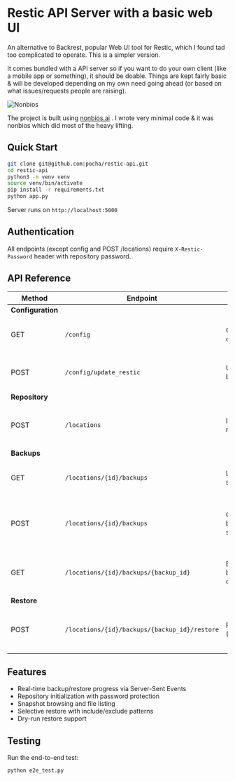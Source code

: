 # Restic API Server with a basic web UI 

An alternative to Backrest, popular Web UI tool for Restic, which I found tad too complicated to operate. This is a simpler version. 

It comes bundled with a API server so if you want to do your own client (like a mobile app or something), it should be doable. Things are kept fairly basic & will be developed depending on my own need going ahead (or based on what issues/requests people are raising). 

![Nonbios](https://encrypted-tbn0.gstatic.com/images?q=tbn:ANd9GcQRqlsOSv4d0NPxb9v8942a_7BdWRcYWKpwMw&s)

The project is built using [nonbios.ai](https://nonbios.ai) . I wrote very minimal code & it was nonbios which did most of the heavy lifting. 

## Quick Start

```bash
git clone git@github.com:pocha/restic-api.git
cd restic-api
python3 -m venv venv
source venv/bin/activate
pip install -r requirements.txt
python app.py
```

Server runs on `http://localhost:5000`

## Authentication

All endpoints (except config and POST /locations) require `X-Restic-Password` header with repository password.

## API Reference

| Method | Endpoint | Description | (optional) Params | Response |
|--------|----------|-------------|-------------------|----------|
| **Configuration** |
| GET | `/config` | Get current configuration | - | `{"restic_version": "0.16.0", "locations": {...}, "paths": [...]}` |
| POST | `/config/update_restic` | Update restic binary/version | `file` (optional): restic binary file | `{"message": "Restic updated successfully", "version": "0.16.0"}` |
| **Repository** |
| POST | `/locations` | Initialize new repository | `{"location": "/path/to/repo", "password": "pass"}` | `{"message": "Repository initialized successfully", "location_id": "repo"}` |
| **Backups** |
| GET | `/locations/{id}/backups` | List snapshots | Query: `?path=/specific/path` | `[{"snapshot_id": "a1b2c3d4", "date": "2024-01-15", "size": "1.2GB"}]` |
| POST | `/locations/{id}/backups` | Create backup (SSE stream) | `{"path": "/path/to/backup"}` | SSE: `data: {"output": "progress..."}, {"completed": true, "snapshot_id": "..."}` |
| GET | `/locations/{id}/backups/{backup_id}` | Browse backup contents | Query: `?directory_path=/subdir&recursive=true` | `[{"name": "file.txt", "type": "file", "size": 1024, "path": "/file.txt"}]` |
| **Restore** |
| POST | `/locations/{id}/backups/{backup_id}/restore` | Restore data (SSE stream) | `{"target": "/restore/path", "include": [...], "exclude": [...], "dry_run": false}` | SSE: `data: {"output": "restoring..."}, {"completed": true, "success": true}` |

## Features

- Real-time backup/restore progress via Server-Sent Events
- Repository initialization with password protection
- Snapshot browsing and file listing
- Selective restore with include/exclude patterns
- Dry-run restore support

## Testing

Run the end-to-end test:
```bash
python e2e_test.py
```
